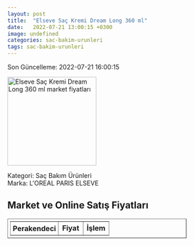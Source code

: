 ```yaml
---
layout: post
title:  "Elseve Saç Kremi Dream Long 360 ml"
date:   2022-07-21 13:00:15 +0300
image: undefined
categories: sac-bakim-urunleri
tags: sac-bakim-urunleri
---
```


Son Güncelleme: 2022-07-21 16:00:15

<img src="undefined" width="200" alt="Elseve Saç Kremi Dream Long 360 ml market fiyatları" />

Kategori: Saç Bakım Ürünleri
<br />
Marka: L'OREAL PARIS ELSEVE

<h2>Market ve Online Satış Fiyatları</h2>

<table border="1" style="padding: 5px;width:80%;">
  <tr>
    <td style="padding: 5px;"><strong>Perakendeci</strong></td>
    <td><strong>Fiyat</strong></td>
    <td><strong>İşlem</strong></td>
  </tr>
  
</table>
